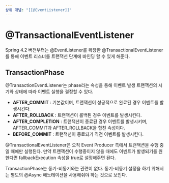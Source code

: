 ```yaml
---
상위 개념: "[[@EventListener]]"
---
```

# @TransactionalEventListener
Spring 4.2 버전부터는 @EventListener를 확장한 @TransactionalEventListener를 통해 이벤트 리스너를 트랜잭션 단계에 바인딩 할 수 있게 해준다.

## TransactionPhase
@TransactionEventListener는 phase라는 속성을 통해 이벤트 발생 트랜잭션의 시기와 상태에 따라 이벤트 실행을 결정할 수 있다.

* **AFTER_COMMIT** : 기본값이며, 트랜잭션이 성공적으로 완료된 경우 이벤트를 발생시킨다.
* **AFTER_ROLLBACK** : 트랜잭션이 롤백된 경우 이벤트를 발생시킨다.
* **AFTER_COMPLETION** : 트랜잭션이 종료된 경우 이벤트를 발생시키며, AFTER_COMMIT과 AFTER_ROLLBACK을 합친 속성이다.
* **BEFORE_COMMIT** : 트랜잭션이 종료되기 직전 이벤트를 발생시킨다.

@TransactionalEventListener은 오직 Event Producer 측에서 트랜잭션을 수행 중일 때에만 실행된다. 만약 트랜잭션이 수행중이지 않을 때에도 이벤트가 발생되기를 원한다면 fallbackExecution 속성을 true로 설정해주면 된다.

TransactionPhase는 동기-비동기와는 관련이 없다. 동기-비동기 설정을 하기 위해서는 별도의 @Async 애노테이션을 사용해줘야 하는 것으로 보인다.
